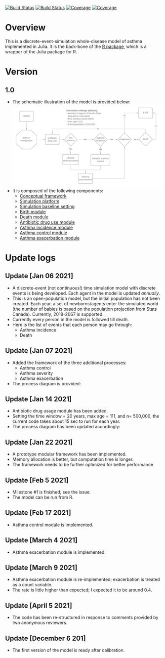 [![Build Status](https://travis-ci.com/tyhlee/CHILDAsthmaPolicyModel.jl.svg?branch=master)](https://travis-ci.com/tyhlee/CHILDAsthmaPolicyModel.jl)
[![Build Status](https://ci.appveyor.com/api/projects/status/github/tyhlee/CHILDAsthmaPolicyModel.jl?svg=true)](https://ci.appveyor.com/project/tyhlee/CHILDAsthmaPolicyModel-jl)
[![Coverage](https://codecov.io/gh/tyhlee/CHILDAsthmaPolicyModel.jl/branch/master/graph/badge.svg)](https://codecov.io/gh/tyhlee/CHILDAsthmaPolicyModel.jl)
[![Coverage](https://coveralls.io/repos/github/tyhlee/CHILDAsthmaPolicyModel.jl/badge.svg?branch=master)](https://coveralls.io/github/tyhlee/CHILDAsthmaPolicyModel.jl?branch=master)

# Overview
This is a discrete-event-simulation whole-disease model of asthma implemented in Julia. It is the back-bone of the [R package](https://github.com/tyhlee/AsthmaR), which is a wrapper of the Julia package for R.

# Version

## 1.0
* The schematic illustration of the model is provided below:
![Process Diagram](figures/model/asthma_model_diagram_Oct_21_2021.png)
* It is composed of the following components:
	* [Conceptual framework](documentation/V1/conceptual_framework.md)
	* [Simulation platform](documentation/V1/simulation_platform.md)
	* [Simulation baseline setting](documentation/V1/simulation_baseline_setting.md)
	* [Birth module](documentation/V1/birth_module.md)
	* [Death module](documentation/V1/death_module.md)
	* [Antibiotic drug use module](documentation/V1/antibiotic_drug_use_module.pdf)
	* [Asthma incidence module](documentation/V1/asthma_incidence_module.pdf)
	* [Asthma control module](documentation/V1/asthma_control_module.md)
	* [Asthma exacerbation module](documentation/V1/asthma_exacerbation_module.pdf)

# Update logs

## Update [Jan 06 2021]
* A discrete-event (not continuous!) time simulation model with discrete events is being developed. Each agent in the model is updated *annually*.
* This is an open-population model, but the initial population has not been created. Each year, a set of newborns/agents enter the simulated world (the number of babies is based on the population projection from Stats Canada). Currently, 2018-2067 is supported.
* Currently every person in the model is followed till death.
* Here is the list of events that each person may go through:
    * Asthma incidence
    * Death

## Update [Jan 07 2021]
* Added the framework of the three additional processes:
    * Asthma control
    * Asthma severity
    * Asthma exacerbation
* The process diagram is provided:

## Update [Jan 14 2021]
* Antibiotic drug usage module has been added.
* Setting the time window = 20 years, max age = 111, and n= 500,000, the current code takes about 15 sec to run for each year.
* The process diagram has been updated accordingly:

## Update [Jan 22 2021]
* A prototype modular framework has been implemented.
* Memory allocation is better, but computation time is longer.
* The framework needs to be further optimized for better performance.

## Update [Feb 5 2021]
* Milestone #1 is finished; see the issue.
* The model can be run from R.

## Update [Feb 17 2021]
* Asthma control module is implemented.

## Update [March 4 2021]
* Asthma exacerbation module is implemented.

## Update [March 9 2021]
* Asthma exacerbation module is re-implemented; exacerbation is treated as a count variable.
* The rate is little higher than expected; I expected it to be around 0.4.

## Update [April 5 2021]
* The code has been re-structured in response to comments provided by two anonymous reviewers.

## Update [December 6 201]
* The first version of the model is ready after calibration.
